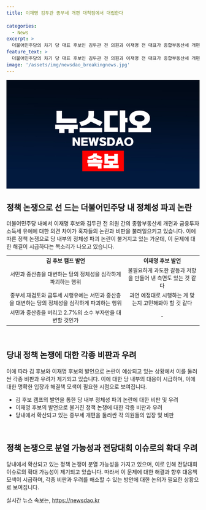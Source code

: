 ```yaml
---
title: 이재명 김두관 종부세 개편 대척점에서 대립한다

categories:
  - News
excerpt: >
  더불어민주당의 차기 당 대표 후보인 김두관 전 의원과 이재명 전 대표가 종합부동산세 개편을 놓고 대립하고 있다. 김 후보는 종부세 개편을 반대하며, 당의 정체성을 흔들면 안 된다고 지적했다. 이에 대한 백 대변인의 발언과 민주당 내부의 의견 차이가 드러나는 가운데, 이재명 후보는 종부세와 금투세에 대해 완화론을 제시하며 논란을 불러일으키고 있다.
feature_text: >
  더불어민주당의 차기 당 대표 후보인 김두관 전 의원과 이재명 전 대표가 종합부동산세 개편을 놓고 대립하고 있다. 김 후보는 종부세 개편을 반대하며, 당의 정체성을 흔들면 안 된다고 지적했다. 이에 대한 백 대변인의 발언과 민주당 내부의 의견 차이가 드러나는 가운데, 이재명 후보는 종부세와 금투세에 대해 완화론을 제시하며 논란을 불러일으키고 있다.
image: '/assets/img/newsdao_breakingnews.jpg'
---
```


<p><img src="/assets/img/newsdao_breakingnews.jpg" alt="koreaapp 속보" /></p>

<h2 data-ke-size="size26">정책 논쟁으로 선 드는 더불어민주당 내 정체성 파괴 논란</h2>

<p data-ke-size="size16">더불어민주당 내에서 이재명 후보와 김두관 전 의원 간의 종합부동산세 개편과 금융투자 소득세 유예에 대한 의견 차이가 혹자들의 논란과 비판을 불러일으키고 있습니다. 이에 따른 정책 논쟁으로 당 내부의 정체성 파괴 논란이 불거지고 있는 가운데, 이 문제에 대한 해결이 시급하다는 목소리가 나오고 있습니다.</p>

<table style="width: 100%;">
<tbody>
<tr>
<td style="text-align: center; height: 17px;"><b>김 후보 캠프 발언</b></td>
<td style="text-align: center; height: 17px;"><b>이재명 후보 발언</b></td>
</tr>
<tr>
<td style="text-align: center;">서민과 중산층을 대변하는 당의 정체성을 심각하게 파괴하는 행위</td>
<td style="text-align: center;">불필요하게 과도한 갈등과 저항을 만들어 낸 측면도 있는 것 같다</td>
</tr>
<tr>
<td style="text-align: center;">종부세 재검토와 금투세 시행유예는 서민과 중산층을 대변하는 당의 정체성을 심각하게 파괴하는 행위</td>
<td style="text-align: center;">과연 예정대로 시행하는 게 맞는지 고민해봐야 할 것 같다</td>
</tr>
<tr>
<td style="text-align: center;">서민과 중산층을 버리고 2.7%의 소수 부자만을 대변할 것인가</td>
<td style="text-align: center;">- </td>
</tr>
</tbody>
</table>

<p data-ke-size="size16">&nbsp;</p>

<h2 data-ke-size="size26">당내 정책 논쟁에 대한 각종 비판과 우려</h2>

<p data-ke-size="size16">이에 따라 김 후보와 이재명 후보의 발언으로 논란이 예상되고 있는 상황에서 이를 둘러싼 각종 비판과 우려가 제기되고 있습니다. 이에 대한 당 내부의 대응이 시급하며, 이에 대한 명확한 입장과 해결책 모색이 필요한 시점으로 보여집니다.</p>

<ul>
<li>김 후보 캠프의 발언을 통한 당 내부 정체성 파괴 논란에 대한 비판 및 우려</li>
<li>이재명 후보의 발언으로 불거진 정책 논쟁에 대한 각종 비판과 우려</li>
<li>당내에서 확산되고 있는 종부세 개편을 둘러싼 각 의원들의 입장 및 비판</li>
</ul>

<p data-ke-size="size16">&nbsp;</p>

<h2 data-ke-size="size26">정책 논쟁으로 분열 가능성과 전당대회 이슈로의 확대 우려</h2>

<p data-ke-size="size16">당내에서 확산되고 있는 정책 논쟁이 분열 가능성을 가지고 있으며, 이로 인해 전당대회 이슈로의 확대 가능성이 제기되고 있습니다. 따라서 이 문제에 대한 해결과 향후 대응책 모색이 시급하며, 각종 비판과 우려를 해소할 수 있는 방안에 대한 논의가 필요한 상황으로 보여집니다.</p>
실시간 뉴스 속보는, <a href="https://newsdao.kr" rel="dofollow">https://newsdao.kr</a>


